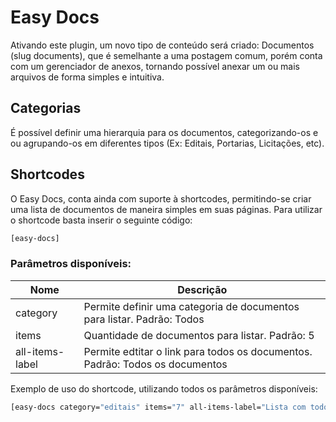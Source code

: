 Easy Docs  
===  

Ativando este plugin, um novo tipo de conteúdo será criado: Documentos (slug documents), que é semelhante a uma postagem comum, porém conta com um gerenciador de anexos, tornando possível anexar um ou mais arquivos de forma simples e intuitiva.

Categorias  
---------------  

É possível definir uma hierarquia para os documentos, categorizando-os e ou agrupando-os em diferentes tipos (Ex: Editais, Portarias, Licitações, etc). 

Shortcodes
---------------

O Easy Docs, conta ainda com suporte à shortcodes, permitindo-se criar uma lista de documentos de maneira simples em suas páginas. Para utilizar o shortcode basta inserir o seguinte código:

```sh
[easy-docs]
```

### Parâmetros disponíveis: 

| Nome | Descrição |
| ------ | ------ |
| category | Permite definir uma categoria de documentos para listar. Padrão: Todos |
| items | Quantidade de documentos para listar. Padrão: 5 |
| all-items-label | Permite edtitar o link para todos os documentos. Padrão: Todos os documentos |

Exemplo de uso do shortcode, utilizando todos os parâmetros disponíveis:

```sh
[easy-docs category="editais" items="7" all-items-label="Lista com todos os editais"]
```